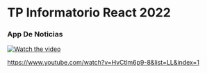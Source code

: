 <h1>TP Informatorio React 2022</h1>
<h3>App De Noticias</h3>

[![Watch the video](https://reactjs.org/logo-og.png)](https://www.youtube.com/watch?v=HvCtlm6p9-8&list=LL&index=1)

https://www.youtube.com/watch?v=HvCtlm6p9-8&list=LL&index=1
